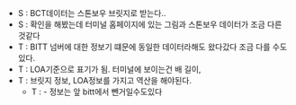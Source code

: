 - S : BCT데이터는 스톤보우 브릿지로 받는다..
- S : 확인을 해봤는데 터미널 홈페이지에 있는 그림과 스톤보우 데이터가 조금 다른것같다
- T : BITT 넘버에 대한 정보기 떄문에 동일한 데이터라해도 왔다갔다 조금 다를 수도 있다.
- T : LOA기준으로 표기가 됨. 터미널에 보이는건 배 길이,
- T : 브릿지 정보, LOA정보를 가지고 역산을 해야된다.
	- T : - 정보는 앞 bitt에서 뺀거일수도있다